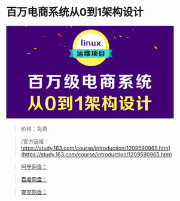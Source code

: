# 百万电商系统从0到1架构设计

![img](../../../assets/study163/free/eb149997011844e3a509ae0b62ec2808.jpg)

> 价格：免费

> [官方链接：https://study.163.com/course/introduction/1209590965.htm](https://study.163.com/course/introduction/1209590965.htm)

> [阿里网盘：]()

> [百度网盘：]()

> [夸克网盘：]()

